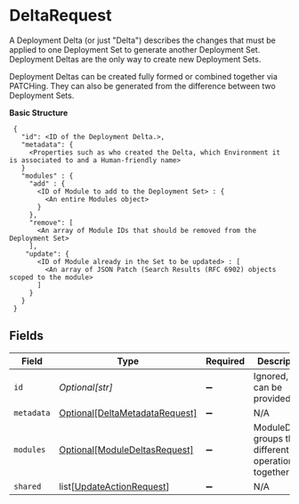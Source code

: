 # DeltaRequest

A Deployment Delta (or just "Delta") describes the changes that must be applied to one Deployment Set to generate another Deployment Set. Deployment Deltas are the only way to create new Deployment Sets.

Deployment Deltas can be created fully formed or combined together via PATCHing. They can also be generated from the difference between two Deployment Sets.

**Basic Structure**

```
 {
   "id": <ID of the Deployment Delta.>,
   "metadata": {
     <Properties such as who created the Delta, which Environment it is associated to and a Human-friendly name>
   }
   "modules" : {
     "add" : {
       <ID of Module to add to the Deployment Set> : {
         <An entire Modules object>
       }
     },
     "remove": [
       <An array of Module IDs that should be removed from the Deployment Set>
     ],
    "update": {
       <ID of Module already in the Set to be updated> : [
         <An array of JSON Patch (Search Results (RFC 6902) objects scoped to the module>
       ]
     }
   }
 }
```


## Fields

| Field                                                                         | Type                                                                          | Required                                                                      | Description                                                                   |
| ----------------------------------------------------------------------------- | ----------------------------------------------------------------------------- | ----------------------------------------------------------------------------- | ----------------------------------------------------------------------------- |
| `id`                                                                          | *Optional[str]*                                                               | :heavy_minus_sign:                                                            | Ignored, but can be provided.                                                 |
| `metadata`                                                                    | [Optional[DeltaMetadataRequest]](../../models/shared/deltametadatarequest.md) | :heavy_minus_sign:                                                            | N/A                                                                           |
| `modules`                                                                     | [Optional[ModuleDeltasRequest]](../../models/shared/moduledeltasrequest.md)   | :heavy_minus_sign:                                                            | ModuleDeltas groups the different operations together.                        |
| `shared`                                                                      | list[[UpdateActionRequest](../../models/shared/updateactionrequest.md)]       | :heavy_minus_sign:                                                            | N/A                                                                           |